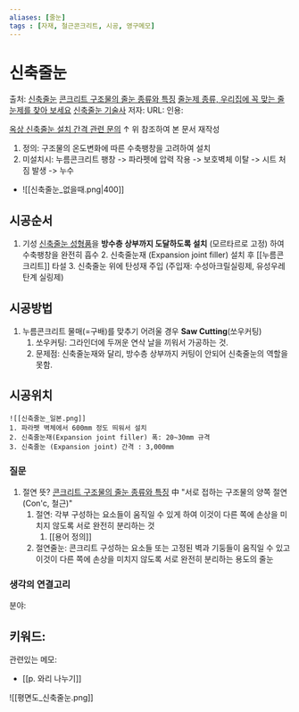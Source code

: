 ```yaml
---
aliases: [줄눈]
tags : [자재, 철근콘크리트, 시공, 영구메모]
---
```

# 신축줄눈
출처: [신축줄눈](https://m.blog.naver.com/bmwk1200/220824587095)
[콘크리트 구조물의 줄눈 종류와 특징](https://blog.daum.net/rladlstlr77/6961118) [줄눈제 종류, 우리집에 꼭 맞는 줄눈제를 찾아 보세요](https://blog.naver.com/mrpapa8888/222686068441) [신축줄눈 기술사](https://m.blog.naver.com/sosun0/221493549945)
저자: 
URL: 
인용: 

[옥상 신축줄눈 설치 간격 관련 문의](https://www.kict.re.kr/board.es?mid=a10504000000&bid=askanswr&act=view&list_no=4598&tag=&nPage=151)
↑ 위 참조하여 본 문서 재작성

1. 정의: 구조물의 온도변화에 따른 수축팽창을 고려하여 설치
2. 미설치시: 누름콘크리트 팽창 -> 파라펫에 압력 작용 -> 보호벽체 이탈 -> 시트 처짐 발생 -> 누수
  * ![[신축줄눈_없을때.png|400]]


## 시공순서
1. 기성 [신축줄눈 성형품](http://dagilenc.co.kr/sub203.php)을 **방수층 상부까지 도달하도록 설치** (모르타르로 고정) 하여 수축팽창을 완전히 흡수
	2. 신축줄눈재 (Expansion joint filler) 설치 후 [[누름콘크리트]] 타설
	3. 신축줄눈 위에 탄성재 주입 (주입재: 수성아크릴실링제, 유성우레탄계 실링제)

## 시공방법
1. 누름콘크리트 물매(=구배)를 맞추기 어려울 경우 **Saw Cutting**(쏘우커팅)
	1. 쏘우커팅: 그라인더에 두꺼운 연삭 날을 끼워서 가공하는 것.
	2. 문제점: 신축줄눈재와 달리, 방수층 상부까지 커팅이 안되어 신축줄눈의 역할을 못함.


## 시공위치
	![[신축줄눈_일본.png]]
	1. 파라펫 벽체에서 600mm 정도 띄워서 설치
	2. 신축줄눈재(Expansion joint filler) 폭: 20~30mm 규격
	3. 신축줄눈 (Expansion joint) 간격 : 3,000mm

### 질문
1. 절연 뜻? [콘크리트 구조물의 줄눈 종류와 특징](https://blog.daum.net/rladlstlr77/6961118) 中 "서로 접하는 구조물의 양쪽 절연 (Con'c, 철근)"
	1.  절연: 각부 구성하는 요소들이 움직일 수 있게 하여 이것이 다른 쪽에 손상을 미치지 않도록 서로 완전히 분리하는 것
		1. [[용어 정의]]
	2. 절연줄눈: 콘크리트 구성하는 요소들 또는 고정된 벽과 기둥들이 움직일 수 있고 이것이 다른 쪽에 손상을 미치지 않도록 서로 완전히 분리하는 용도의 줄눈

### 생각의 연결고리
분야: 

키워드: 
 - 

관련있는 메모:
 - [[p. 와리 나누기]]


![[평면도_신축줄눈.png]]
